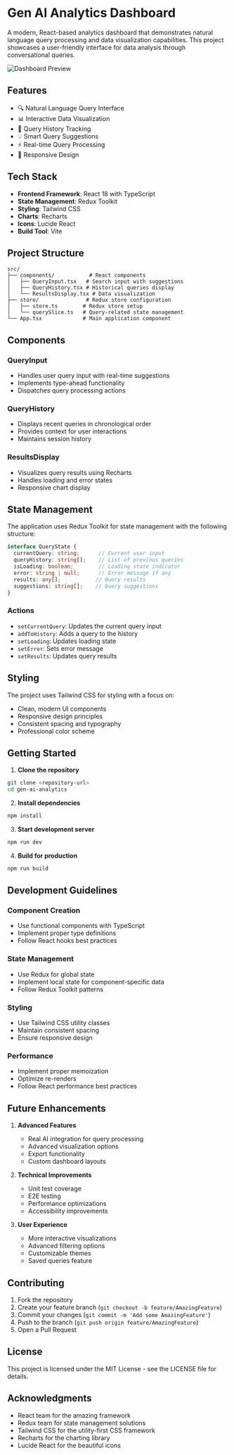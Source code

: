 # Gen AI Analytics Dashboard

A modern, React-based analytics dashboard that demonstrates natural language query processing and data visualization capabilities. This project showcases a user-friendly interface for data analysis through conversational queries.

![Dashboard Preview](https://images.unsplash.com/photo-1551288049-bebda4e38f71?auto=format&fit=crop&q=80&w=2000)

## Features

- 🔍 Natural Language Query Interface
- 📊 Interactive Data Visualization
- 📝 Query History Tracking
- 💡 Smart Query Suggestions
- ⚡ Real-time Query Processing
- 📱 Responsive Design

## Tech Stack

- **Frontend Framework**: React 18 with TypeScript
- **State Management**: Redux Toolkit
- **Styling**: Tailwind CSS
- **Charts**: Recharts
- **Icons**: Lucide React
- **Build Tool**: Vite

## Project Structure

```
src/
├── components/           # React components
│   ├── QueryInput.tsx   # Search input with suggestions
│   ├── QueryHistory.tsx # Historical queries display
│   └── ResultsDisplay.tsx # Data visualization
├── store/               # Redux store configuration
│   ├── store.ts        # Redux store setup
│   └── querySlice.ts   # Query-related state management
└── App.tsx             # Main application component
```

## Components

### QueryInput
- Handles user query input with real-time suggestions
- Implements type-ahead functionality
- Dispatches query processing actions

### QueryHistory
- Displays recent queries in chronological order
- Provides context for user interactions
- Maintains session history

### ResultsDisplay
- Visualizes query results using Recharts
- Handles loading and error states
- Responsive chart display

## State Management

The application uses Redux Toolkit for state management with the following structure:

```typescript
interface QueryState {
  currentQuery: string;      // Current user input
  queryHistory: string[];    // List of previous queries
  isLoading: boolean;        // Loading state indicator
  error: string | null;      // Error message if any
  results: any[];           // Query results
  suggestions: string[];    // Query suggestions
}
```

### Actions
- `setCurrentQuery`: Updates the current query input
- `addToHistory`: Adds a query to the history
- `setLoading`: Updates loading state
- `setError`: Sets error message
- `setResults`: Updates query results

## Styling

The project uses Tailwind CSS for styling with a focus on:
- Clean, modern UI components
- Responsive design principles
- Consistent spacing and typography
- Professional color scheme

## Getting Started

1. **Clone the repository**
```bash
git clone <repository-url>
cd gen-ai-analytics
```

2. **Install dependencies**
```bash
npm install
```

3. **Start development server**
```bash
npm run dev
```

4. **Build for production**
```bash
npm run build
```

## Development Guidelines

### Component Creation
- Use functional components with TypeScript
- Implement proper type definitions
- Follow React hooks best practices

### State Management
- Use Redux for global state
- Implement local state for component-specific data
- Follow Redux Toolkit patterns

### Styling
- Use Tailwind CSS utility classes
- Maintain consistent spacing
- Ensure responsive design

### Performance
- Implement proper memoization
- Optimize re-renders
- Follow React performance best practices

## Future Enhancements

1. **Advanced Features**
   - Real AI integration for query processing
   - Advanced visualization options
   - Export functionality
   - Custom dashboard layouts

2. **Technical Improvements**
   - Unit test coverage
   - E2E testing
   - Performance optimizations
   - Accessibility improvements

3. **User Experience**
   - More interactive visualizations
   - Advanced filtering options
   - Customizable themes
   - Saved queries feature

## Contributing

1. Fork the repository
2. Create your feature branch (`git checkout -b feature/AmazingFeature`)
3. Commit your changes (`git commit -m 'Add some AmazingFeature'`)
4. Push to the branch (`git push origin feature/AmazingFeature`)
5. Open a Pull Request

## License

This project is licensed under the MIT License - see the LICENSE file for details.

## Acknowledgments

- React team for the amazing framework
- Redux team for state management solutions
- Tailwind CSS for the utility-first CSS framework
- Recharts for the charting library
- Lucide React for the beautiful icons